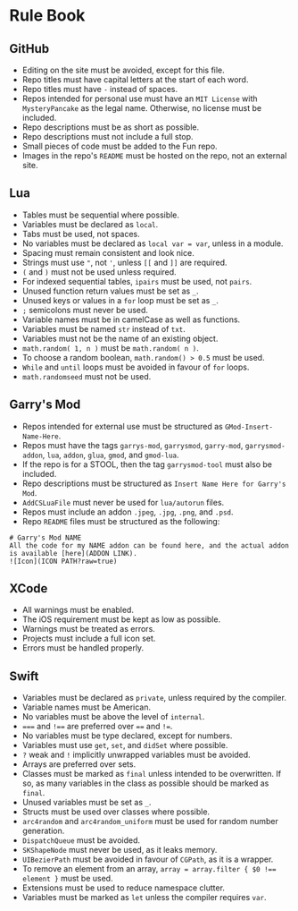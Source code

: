 # Rule Book
## GitHub
* Editing on the site must be avoided, except for this file.
* Repo titles must have capital letters at the start of each word.
* Repo titles must have `-` instead of spaces.
* Repos intended for personal use must have an `MIT License` with `MysteryPancake` as the legal name. Otherwise, no license must be included.
* Repo descriptions must be as short as possible.
* Repo descriptions must not include a full stop.
* Small pieces of code must be added to the Fun repo.
* Images in the repo's `README` must be hosted on the repo, not an external site.

## Lua
* Tables must be sequential where possible.
* Variables must be declared as `local`.
* Tabs must be used, not spaces.
* No variables must be declared as `local var = var`, unless in a module.
* Spacing must remain consistent and look nice.
* Strings must use `"`, not `'`, unless `[[` and `]]` are required.
* `(` and `)` must not be used unless required.
* For indexed sequential tables, `ipairs` must be used, not `pairs`.
* Unused function return values must be set as `_`.
* Unused keys or values in a `for` loop must be set as `_`.
* `;` semicolons must never be used.
* Variable names must be in camelCase as well as functions.
* Variables must be named `str` instead of `txt`.
* Variables must not be the name of an existing object.
* `math.random( 1, n )` must be `math.random( n )`.
* To choose a random boolean, `math.random() > 0.5` must be used.
* `While` and `until` loops must be avoided in favour of `for` loops.
* `math.randomseed` must not be used.

## Garry's Mod
* Repos intended for external use must be structured as `GMod-Insert-Name-Here`.
* Repos must have the tags `garrys-mod`, `garrysmod`, `garry-mod`, `garrysmod-addon`, `lua`, `addon`, `glua`, `gmod`, and `gmod-lua`.
* If the repo is for a STOOL, then the tag `garrysmod-tool` must also be included.
* Repo descriptions must be structured as `Insert Name Here for Garry's Mod`.
* `AddCSLuaFile` must never be used for `lua/autorun` files.
* Repos must include an addon `.jpeg`, `.jpg`, `.png`, and `.psd`.
* Repo `README` files must be structured as the following:

```
# Garry's Mod NAME
All the code for my NAME addon can be found here, and the actual addon is available [here](ADDON LINK).
![Icon](ICON PATH?raw=true)
```

## XCode
* All warnings must be enabled.
* The iOS requirement must be kept as low as possible.
* Warnings must be treated as errors.
* Projects must include a full icon set.
* Errors must be handled properly.

## Swift
* Variables must be declared as `private`, unless required by the compiler.
* Variable names must be American.
* No variables must be above the level of `internal`.
* `===` and `!==` are preferred over `==` and `!=`.
* No variables must be type declared, except for numbers.
* Variables must use `get`, `set`, and `didSet` where possible.
* `?` weak and `!` implicitly unwrapped variables must be avoided.
* Arrays are preferred over sets.
* Classes must be marked as `final` unless intended to be overwritten. If so, as many variables in the class as possible should be marked as `final`.
* Unused variables must be set as `_`.
* Structs must be used over classes where possible.
* `arc4random` and `arc4random_uniform` must be used for random number generation.
* `DispatchQueue` must be avoided.
* `SKShapeNode` must never be used, as it leaks memory.
* `UIBezierPath` must be avoided in favour of `CGPath`, as it is a wrapper.
* To remove an element from an array, `array = array.filter { $0 !== element }` must be used.
* Extensions must be used to reduce namespace clutter.
* Variables must be marked as `let` unless the compiler requires `var`.
